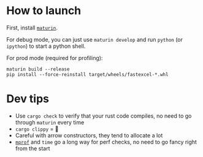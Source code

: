 # How to launch

First, install [`maturin`](https://github.com/PyO3/maturin).

For debug mode, you can just use `maturin develop` and run `python` (or `ipython`) to start a python shell.

For prod mode (required for profiling):

```shell
maturin build --release
pip install --force-reinstall target/wheels/fastexcel-*.whl
```

# Dev tips

* Use `cargo check` to verify that your rust code compiles, no need to go through `maturin` every time
* `cargo clippy` = 💖
* Careful with arrow constructors, they tend to allocate a lot
* [`mprof`](https://github.com/pythonprofilers/memory_profiler) and `time` go a long way for perf checks,
  no need to go fancy right from the start
